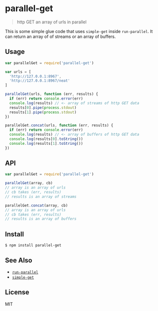 # parallel-get

> http GET an array of urls in parallel

This is some simple glue code that uses `simple-get` inside `run-parallel`. It
can return an array of of streams or an array of buffers.

## Usage

```js
var parallelGet = require('parallel-get')

var urls = [
  'http://127.0.0.1:8967',
  'http://127.0.0.1:8967/neat'
]

parallelGet(urls, function (err, results) {
  if (err) return console.error(err)
  console.log(results) // <- array of streams of http GET data
  results[0].pipe(process.stdout)
  results[1].pipe(process.stdout)
})

parallelGet.concat(urls, function (err, results) {
  if (err) return console.error(err)
  console.log(results) // <- array of buffers of http GET data
  console.log(results[0].toString())
  console.log(results[1].toString())
})
```

## API

```js
var parallelGet = require('parallel-get')

parallelGet(array, cb)
// array is an array of urls
// cb takes (err, results)
// results is an array of streams

parallelGet.concat(array, cb)
// array is an array of urls
// cb takes (err, results)
// results is an array of buffers

```

## Install

```
$ npm install parallel-get
```

## See Also

- [`run-parallel`](https://github.com/feross/run-parallel)
- [`simple-get`](https://github.com/feross/simple-get)

## License

MIT

